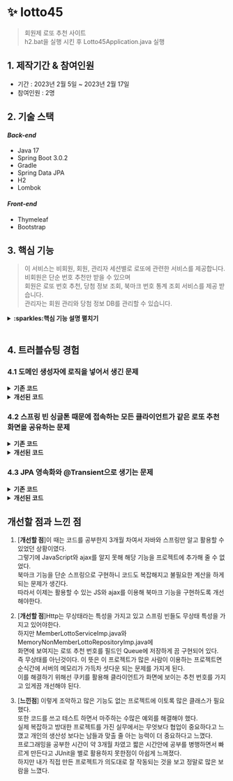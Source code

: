 # :sparkles: lotto45
> 회원제 로또 추천 사이트 </br>
> h2.bat을 실행 시킨 후 Lotto45Application.java 실행  

## 1. 제작기간 & 참여인원
- 기간 : 2023년 2월 5일 ~ 2023년 2월 17일
- 참여인원 : 2명

## 2. 기술 스택
#### *Back-end*
  - Java 17
  - Spring Boot 3.0.2
  - Gradle
  - Spring Data JPA
  - H2
  - Lombok
#### *Front-end*
  - Thymeleaf
  - Bootstrap
  
## 3. 핵심 기능
> 이 서비스는 비회원, 회원, 관리자 세션별로 로또에 관련한 서비스를 제공합니다.</br>
> 비회원은 단순 번호 추천만 받을 수 있으며</br>
> 회원은 로또 번호 추천, 당첨 정보 조회, 북마크 번호 통계 조회 서비스를 제공 받습니다.</br>
> 관리자는 회원 관리와 당첨 정보 DB를 관리할 수 있습니다.</br>

<details>
<summary><b>:sparkles:핵심 기능 설명 펼치기</b></summary>
<div markdown="1">

### 3.1 전체 흐름
![](https://github.com/geomusteel/lotto45/blob/main/image/%ED%9D%90%EB%A6%84%EB%8F%84.png)
  
  
### 3.2 비회원, 회원, 관리자의 다중 세션의 구현
- 3개의 인터셉터를 통해 requset 요청을 Interceptor 합니다. :pushpin: [**코드 링크**](https://github.com/geomusteel/lotto45/blob/main/src/main/java/lotto45/lotto45/web/interceptor/LoginMemberInterceptor.java)
  - 관리자는 이중 비밀번호 로그인으로 구현하였기 때문에 두 개의 세션 및 인터셉터를 필요로 합니다.
- Interceptor 순서는 회원 세션 -> 관리자 1차 세션 -> 관리자 2차 세션 순으로 진행됩니다.
![](https://github.com/geomusteel/lotto45/blob/main/image/WebConfig.png)
- 세션은 HomeController와 LoginController 에서 체크한 후 해당 세션에 알맞은 페이지로 연결해 줍니다.
![](https://github.com/geomusteel/lotto45/blob/main/image/HomeController.png)


### 3.3 백엔드에서의 API 호출 및 Mapping
- RestTemplate와 ObjectMapper을 활용해 백엔드 단에서 API를 호출하고 도메인에 매핑하는 기능입니다.
- 회차별 당첨정보를 가져오며 JSON 형식의 String 자료를 ObjectMapper를 이용해 도메인에 매핑합니다.
![](https://github.com/geomusteel/lotto45/blob/main/image/SearchAPIController.png)

### 3.4 회원가입 입력 검증 기능
- Controller 단에서 두 가지 글로벌 에러를 검증합니다.
![](https://github.com/geomusteel/lotto45/blob/main/image/MemberController.png)
- MemberDTO에 validation 어노테이션을 넣어 회원가입 입력 검증을 수행합니다.
![](https://github.com/geomusteel/lotto45/blob/main/image/MemberDTO.png)
  
### 3.5 순수 백엔드로 구현한 북마크
- Thymeleaf를 활용해 List<Lotto> 를 순회하면서 인덱스마다 도메인 필드의 bookmark를 매핑합니다. 
![](https://github.com/geomusteel/lotto45/blob/main/image/lottoNumberPlus.png)
- Controller에서 Post로 받아온 LottoMemberForm 객체에서 북마크 정보를 추출해 따로 저장하고 있는 큐에 반영합니다.
![](https://github.com/geomusteel/lotto45/blob/main/image/LottoNumberController.png)
</details>
</br>

## 4. 트러블슈팅 경험
### 4.1 도메인 생성자에 로직을 넣어서 생긴 문제

<details>
<summary><b>기존 코드</b></summary>
<div markdown="1">
</br>

:pushpin: [**기존 코드 링크**](https://github.com/geomusteel/lotto45/blob/694871aa61c8ca3a4f6c8e7e01c3c1d9dbd9e872/src/main/java/lotto45/lotto45/domain/lotto/Lotto.java)
</br>
- Lotto 도메인 기본 생성자에 번호를 랜덤으로 넣는 로직을 넣어 Lotto 인스턴스를 생성할 때 마다 랜덤한 번호를 가지게 끔 구현하였다.
- 이 생성자 로직은 후에 치명적인 예외를 발생시키는데 View에서 Controller로 Lotto 객체를 전달 할 때 새로운 Lotto 객체를 생성해 전달해 준다.
- 문제는 새로운 객체를 만들 때 마다 기존의 번호를 반영하는게 아닌 생성자 로직으로 인한 새로운 번호를 Controller에 전달한다는 점이고
- 결국에는 페이지에서 보여지는 로또의 번호와 DB에 저장하는 로또의 번호가 달라지는 치명적인 예외를 발생시킨다.

</div>
</details>

<details>
<summary><b>개선된 코드</b></summary>
<div markdown="1">
</br>

:pushpin: [**개선 코드 링크**](https://github.com/geomusteel/lotto45/blob/e8e0fdcb13/src/main/java/lotto45/lotto45/domain/lotto/Lotto.java)
</br>
- 생성자에 있던 로직으로 인한 문제이므로 생성자에 있던 로직을 static createLotto() 생성 메서드로 옮겨준다. 
- 백엔드에서는 new로 선언했던 모든 도메인 인스턴스들을 생성 메서드를 통해 생성하도록 변경해주었다.
- 이제는 View에서 Controller로 새로운 Lotto 객체를 만들어서 서버에 보내줄 때에 제대로 기존의 번호를 반영하게 된다.

</div>
</details>

### 4.2 스프링 빈 싱글톤 때문에 접속하는 모든 클라이언트가 같은 로또 추천 화면을 공유하는 문제

<details>
<summary><b>기존 코드</b></summary>
<div markdown="1">
</br>

:pushpin: [**기존 코드 링크**](https://github.com/geomusteel/lotto45/blob/c2a73f99ad/src/main/java/lotto45/lotto45/service/lotto/LottoNumberServiceImp.java)
</br>
- 스프링 컨테이너에 등록된 빈은 싱글톤 객체로서 모든 클라이언트가 같은 빈을 공유하게 된다.
- 그렇기에 로또 번호를 추천하는 페이지에서 서로 다른 클라이언트들이 보는 추천 번호가 전부 같은 문제가 생기게 된다.
- 또한 A클라이언트가 번호 생성을 누르고 B클라이언트가 번호 생성을 눌렀을 때 아까 A클라이언트가 만든 번호가 반영되어 B클라이언트에는 번호가 2개가 생성된다. 
</div>
</details>

<details>
<summary><b>개선된 코드</b></summary>
<div markdown="1">
</br>

~~~java

@Slf4j
@Service
@RequiredArgsConstructor
@Scope(value = "session", proxyMode = ScopedProxyMode.TARGET_CLASS)
public class LottoNumberServiceImp implements ILottoNumberService {

~~~
- 각 클라이언트 세션별로 서로 다른 번호 추천 화면을 보여주어야 한다.
- 웹 스코프의 session 스코프를 활용해 주어야 하고 추가로 실제 요청시 까지 지연처리하는 프록시 객체를 활용해준다.
- 회원 번호 추천 기능 중 Service 계층에 @Scope 써서 위의 기능들을 추가해준다.
</div>
</details>

### 4.3 JPA 영속화와 @Transient으로 생기는 문제

<details>
<summary><b>기존 코드</b></summary>
<div markdown="1">
</br>

:pushpin: [**기존 코드 링크**](https://github.com/geomusteel/lotto45/blob/694871aa61/src/main/java/lotto45/lotto45/domain/lotto/Lotto.java)
</br>
- 도메인 Lotto 필드 전부를 Column으로 DB에 저장하지 않고 일부만 저장하기 때문에 DB에 저장하지 않는 필드에는 @Transient를 붙여준다.
- 문제는 저장할 때가 아니고 DB의 Table에서 Lotto 번호를 꺼내 Lotto 도메인에 매핑할 때 생긴다.
- Lotto 도메인에 매핑할 때 @Transient가 붙여져 있는 필드는 전부 null 값을 가지게 되고 이 때문에 해당 필드를 참조하는 메소드들에서 전부 NullPointerException이 발생하게 된다.  
</div>
</details>

<details>
<summary><b>개선된 코드</b></summary>
<div markdown="1">

~~~java

// * 다시 lottoColorMap LottoNumber 리스트에 값을 채워넣는 메소드
    public static void putValuesMapAndList(Lotto lotto) {
        int num1 = lotto.getNum1();
        int num2 = lotto.getNum2();
        int num3 = lotto.getNum3();
        int num4 = lotto.getNum4();
        int num5 = lotto.getNum5();
        int num6 = lotto.getNum6();

        lotto.getLottoNumber().add(num1);
        lotto.getLottoNumber().add(num2);
        lotto.getLottoNumber().add(num3);
        lotto.getLottoNumber().add(num4);
        lotto.getLottoNumber().add(num5);
        lotto.getLottoNumber().add(num6);

        lotto.lottoColorMap = new HashMap<>();
        for (int lottoNum : lotto.lottoNumber) {

            if (lottoNum <= 10) {
                lotto.lottoColorMap.put(lottoNum, LottoColor.warning);
            } else if (lottoNum <= 20) {
                lotto.lottoColorMap.put(lottoNum, LottoColor.primary);
            } else if (lottoNum <= 30) {
                lotto.lottoColorMap.put(lottoNum, LottoColor.danger);
            } else if (lottoNum <= 40) {
                lotto.lottoColorMap.put(lottoNum, LottoColor.secondary);
            } else {
                lotto.lottoColorMap.put(lottoNum, LottoColor.success);
            }

        }
    }

~~~
- 따라서 Lotto 도메인에서 @Transient를 붙여준 필드에 다시 값을 넣는 static 메소드를 추가해준 뒤
- Service에서 해당 메소드를 호출해 모든 필드에 제대로 값이 들어가도록 한다.
</div>
</details>

## 개선할 점과 느낀 점
1. [**개선할 점**]이 때는 코드를 공부한지 3개월 차여서 자바와 스프링만 알고 활용할 수 있었던 상황이였다. <br>
그렇기에 JavaScript와 ajax를 알지 못해 해당 기능을 프로젝트에 추가해 줄 수 없었다. <br>
북마크 기능을 단순 스프링으로 구현하니 코드도 복잡해지고 불필요한 계산을 하게 되는 문제가 생긴다. <br>
따라서 이제는 활용할 수 있는 JS와 ajax를 이용해 북마크 기능을 구현하도록 개선해야한다.

2. [**개선할 점**]Http는 무상태라는 특성을 가지고 있고 스프링 빈들도 무상태 특성을 가지고 있어야한다. <br>
하지만 MemberLottoServiceImp.java와 MemoryNonMemberLottoRepositoryImp.java에 <br>
화면에 보여지는 로또 추천 번호를 필드인 Queue에 저장하게 끔 구현되어 있다. <br>
즉 무상태를 아닌것이다. 이 뜻은 이 프로젝트가 많은 사람이 이용하는 프로젝트면 순식간에 서버의 메모리가 가득차 셧다운 되는 문제를 가지게 된다. <br>
이를 해결하기 위해선 쿠키를 활용해 클라이언트가 화면에 보이는 추천 번호를 가지고 있게끔 개선해야 된다.

3. [**느낀점**] 이렇게 조악하고 많은 기능도 없는 프로젝트에 이토록 많은 클래스가 필요했다. <br>
또한 코드를 쓰고 테스트 하면서 마주하는 수많은 예외를 해결해야 했다. <br>
실제 복잡하고 방대한 프로젝트를 가진 실무에서는 무엇보다 협업이 중요하다고 느꼈고 개인의 생산성 보다는 남들과 맞출 줄 아는 능력이 더 중요하다고 느꼈다. <br>
프로그래밍을 공부한 시간이 약 3개월 차였고 짧은 시간안에 공부를 병행하면서 빠르게 만든다고 JUnit을 별로 활용하지 못한점이 아쉽게 느껴졌다. <br>
하지만 내가 직접 만든 프로젝트가 의도대로 잘 작동되는 것을 보고 정말로 많은 보람을 느꼈다.
